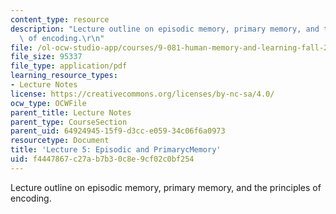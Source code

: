 ```yaml
---
content_type: resource
description: "Lecture outline on episodic memory, primary memory, and the principles\
  \ of encoding.\r\n"
file: /ol-ocw-studio-app/courses/9-081-human-memory-and-learning-fall-2002/f4447867c27ab7b30c8e9cf02c0bf254_lecnote5.pdf
file_size: 95337
file_type: application/pdf
learning_resource_types:
- Lecture Notes
license: https://creativecommons.org/licenses/by-nc-sa/4.0/
ocw_type: OCWFile
parent_title: Lecture Notes
parent_type: CourseSection
parent_uid: 64924945-15f9-d3cc-e059-34c06f6a0973
resourcetype: Document
title: 'Lecture 5: Episodic and PrimarycMemory'
uid: f4447867-c27a-b7b3-0c8e-9cf02c0bf254
---
```

Lecture outline on episodic memory, primary memory, and the principles of encoding.
